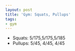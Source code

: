 ```yaml
---
layout: post
title: 'Gym: Squats, Pullups'
tags:
- gym
---
```


- Squats: 5/175,5/175,5/185
- Pullups: 5/45, 4/45, 4/45
